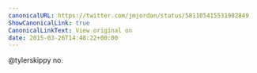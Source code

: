 ```yaml
---
canonicalURL: https://twitter.com/jmjordan/status/581105415531982849
ShowCanonicalLink: true
CanonicalLinkText: View original on
date: 2015-03-26T14:48:22+00:00
---
```

@tylerskippy no.
